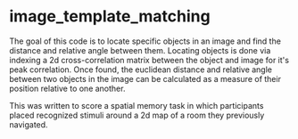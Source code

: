 # image_template_matching

The goal of this code is to locate specific objects in an image and find the distance and relative angle between them. Locating objects is done via indexing a 2d cross-correlation matrix between the object and image for it's peak correlation. Once found, the euclidean distance and relative angle between two objects in the image can be calculated as a measure of their position relative to one another. 

This was written to score a spatial memory task in which participants placed recognized stimuli around a 2d map of a room they previously navigated. 
